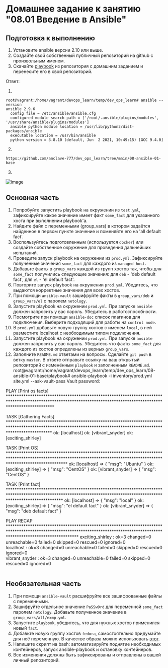 # Домашнее задание к занятию "08.01 Введение в Ansible"

## Подготовка к выполнению
1. Установите ansible версии 2.10 или выше.
2. Создайте свой собственный публичный репозиторий на github с произвольным именем.
3. Скачайте [playbook](./playbook/) из репозитория с домашним заданием и перенесите его в свой репозиторий.

Ответ:

1.
```
root@vagrant:/home/vagrant/devops_learn/temp/dev_ops_learn# ansible --version
ansible 2.9.6
  config file = /etc/ansible/ansible.cfg
  configured module search path = ['/root/.ansible/plugins/modules', '/usr/share/ansible/plugins/modules']
  ansible python module location = /usr/lib/python3/dist-packages/ansible
  executable location = /usr/bin/ansible
  python version = 3.8.10 (default, Jun  2 2021, 10:49:15) [GCC 9.4.0]
```

2.

```
https://github.com/anclave-777/dev_ops_learn/tree/main/08-ansible-01-base
```


3.
![image](https://user-images.githubusercontent.com/44027303/162034445-b4f07f32-236b-43ce-ad86-aebffce4c23f.png)


## Основная часть
1. Попробуйте запустить playbook на окружении из `test.yml`, зафиксируйте какое значение имеет факт `some_fact` для указанного хоста при выполнении playbook'a.
2. Найдите файл с переменными (group_vars) в котором задаётся найденное в первом пункте значение и поменяйте его на 'all default fact'.
3. Воспользуйтесь подготовленным (используется `docker`) или создайте собственное окружение для проведения дальнейших испытаний.
4. Проведите запуск playbook на окружении из `prod.yml`. Зафиксируйте полученные значения `some_fact` для каждого из `managed host`.
5. Добавьте факты в `group_vars` каждой из групп хостов так, чтобы для `some_fact` получились следующие значения: для `deb` - 'deb default fact', для `el` - 'el default fact'.
6.  Повторите запуск playbook на окружении `prod.yml`. Убедитесь, что выдаются корректные значения для всех хостов.
7. При помощи `ansible-vault` зашифруйте факты в `group_vars/deb` и `group_vars/el` с паролем `netology`.
8. Запустите playbook на окружении `prod.yml`. При запуске `ansible` должен запросить у вас пароль. Убедитесь в работоспособности.
9. Посмотрите при помощи `ansible-doc` список плагинов для подключения. Выберите подходящий для работы на `control node`.
10. В `prod.yml` добавьте новую группу хостов с именем  `local`, в ней разместите localhost с необходимым типом подключения.
11. Запустите playbook на окружении `prod.yml`. При запуске `ansible` должен запросить у вас пароль. Убедитесь что факты `some_fact` для каждого из хостов определены из верных `group_vars`.
12. Заполните `README.md` ответами на вопросы. Сделайте `git push` в ветку `master`. В ответе отправьте ссылку на ваш открытый репозиторий с изменённым `playbook` и заполненным `README.md`.
root@vagrant:/home/vagrant/devops_learn/temp/dev_ops_learn/08-ansible-01-base/playbook# ansible-playbook -i inventory/prod.yml site.yml --ask-vault-pass
Vault password: 

PLAY [Print os facts] ********************************************************************************************************************************************************************

TASK [Gathering Facts] *******************************************************************************************************************************************************************
ok: [localhost]
ok: [vibrant_snyder]
ok: [exciting_shirley]

TASK [Print OS] **************************************************************************************************************************************************************************
ok: [localhost] => {
    "msg": "Ubuntu"
}
ok: [exciting_shirley] => {
    "msg": "CentOS"
}
ok: [vibrant_snyder] => {
    "msg": "CentOS"
}

TASK [Print fact] ************************************************************************************************************************************************************************
ok: [localhost] => {
    "msg": "local"
}
ok: [exciting_shirley] => {
    "msg": "el default fact"
}
ok: [vibrant_snyder] => {
    "msg": "deb default fact"
}

PLAY RECAP *******************************************************************************************************************************************************************************
exciting_shirley           : ok=3    changed=0    unreachable=0    failed=0    skipped=0    rescued=0    ignored=0   
localhost                  : ok=3    changed=0    unreachable=0    failed=0    skipped=0    rescued=0    ignored=0   
vibrant_snyder             : ok=3    changed=0    unreachable=0    failed=0    skipped=0    rescued=0    ignored=0   

```

```

## Необязательная часть

1. При помощи `ansible-vault` расшифруйте все зашифрованные файлы с переменными.
2. Зашифруйте отдельное значение `PaSSw0rd` для переменной `some_fact` паролем `netology`. Добавьте полученное значение в `group_vars/all/exmp.yml`.
3. Запустите `playbook`, убедитесь, что для нужных хостов применился новый `fact`.
4. Добавьте новую группу хостов `fedora`, самостоятельно придумайте для неё переменную. В качестве образа можно использовать [этот](https://hub.docker.com/r/pycontribs/fedora).
5. Напишите скрипт на bash: автоматизируйте поднятие необходимых контейнеров, запуск ansible-playbook и остановку контейнеров.
6. Все изменения должны быть зафиксированы и отправлены в вашей личный репозиторий.

